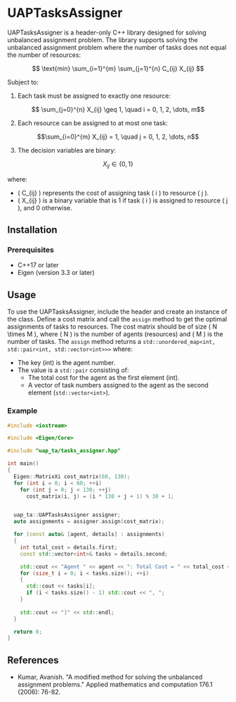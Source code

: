 # UAPTasksAssigner

UAPTasksAssigner is a header-only C++ library designed for solving unbalanced assignment problem. 
The library supports solving the unbalanced assignment problem where the number of tasks does not equal the number of resources:

$$
\text{min} \sum_{i=1}^{m} \sum_{j=1}^{n} C_{ij} X_{ij}
$$

Subject to:
1. Each task must be assigned to exactly one resource:
```math
   \sum_{j=0}^{n} X_{ij} \geq 1, \quad i = 0, 1, 2, \dots, m
```

2. Each resource can be assigned to at most one task:
```math
\sum_{i=0}^{m} X_{ij} = 1, \quad j = 0, 1, 2, \dots, n
```

3. The decision variables are binary:
```math
   X_{ij} \in \{0, 1\}
```

where:
- \( C_{ij} \) represents the cost of assigning task \( i \) to resource \( j \).
- \( X_{ij} \) is a binary variable that is 1 if task \( i \) is assigned to resource \( j \), and 0 otherwise.


## Installation
### Prerequisites
- C++17 or later
- Eigen (version 3.3 or later)

## Usage
To use the UAPTasksAssigner, include the header and create an instance of the class. Define a cost matrix and call the `assign` method to get the optimal assignments of tasks to resources.
The cost matrix should be of size \( N \times M \), where \( N \) is the number of agents (resources) and \( M \) is the number of tasks. The `assign` method returns a `std::unordered_map<int, std::pair<int, std::vector<int>>>` where:
- The key (int) is the agent number.
- The value is a `std::pair` consisting of:
  - The total cost for the agent as the first element (int).
  - A vector of task numbers assigned to the agent as the second element (`std::vector<int>`).

### Example

```cpp
#include <iostream>

#include <Eigen/Core>

#include "uap_ta/tasks_assigner.hpp"

int main() 
{
  Eigen::MatrixXi cost_matrix(60, 130);
  for (int i = 0; i < 60; ++i)
    for (int j = 0; j < 130; ++j) 
      cost_matrix(i, j) = (i * 130 + j + 1) % 30 + 1;


  uap_ta::UAPTasksAssigner assigner;
  auto assignments = assigner.assign(cost_matrix);

  for (const auto& [agent, details] : assignments) 
  {
    int total_cost = details.first;
    const std::vector<int>& tasks = details.second;

    std::cout << "Agent " << agent << ": Total Cost = " << total_cost << ", Tasks = [";
    for (size_t i = 0; i < tasks.size(); ++i) 
    {
      std::cout << tasks[i];
      if (i < tasks.size() - 1) std::cout << ", ";
    }
    
    std::cout << "]" << std::endl;
  }

  return 0;
}
```

## References
- Kumar, Avanish. "A modified method for solving the unbalanced assignment problems." Applied mathematics and computation 176.1 (2006): 76-82.
